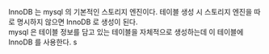 InnoDB 는 mysql 의 기본적인 스토리지 엔진이다. 테이블 생성 시 스토리지 엔진을 따로 명시하지 않으면 InnoDB 로 생성이 된다.  
mysql 은 테이블 정보를 담고 있는 테이블을 자체적으로 생성하는데 이 테이블에 InnoDB 를 사용한다. s